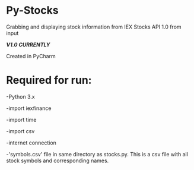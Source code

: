 # Py-Stocks
Grabbing and displaying stock information from IEX Stocks API 1.0 from input

*****V1.0 CURRENTLY*****

Created in PyCharm

# Required for run:

-Python 3.x

-import iexfinance

-import time

-import csv

-internet connection

-'symbols.csv' file in same directory as stocks.py. This is a csv file with all stock symbols and corresponding names.
